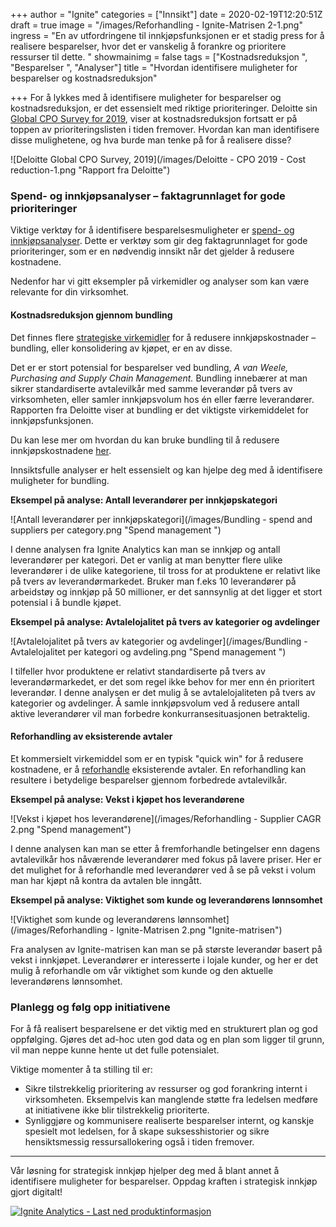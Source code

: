 +++
author = "Ignite"
categories = ["Innsikt"]
date = 2020-02-19T12:20:51Z
draft = true
image = "/images/Reforhandling - Ignite-Matrisen 2-1.png"
ingress = "En av utfordringene til innkjøpsfunksjonen er et stadig press for å realisere besparelser, hvor det er vanskelig å forankre og prioritere ressurser til dette. "
showmainimg = false
tags = ["Kostnadsreduksjon ", "Besparelser ", "Analyser"]
title = "Hvordan identifisere muligheter for besparelser og kostnadsreduksjon"

+++
For å lykkes med å identifisere muligheter for besparelser og kostnadsreduksjon, er det essensielt med riktige prioriteringer. Deloitte sin [Global CPO Survey for 2019](https://www2.deloitte.com/nl/nl/pages/strategy-analytics-and-ma/articles/global-cpo-survey.html "Deloitte Global CPO Survey 2019"), viser at kostnadsreduksjon fortsatt er på toppen av prioriteringslisten i tiden fremover. Hvordan kan man identifisere disse mulighetene, og hva burde man tenke på for å realisere disse?

![Deloitte Global CPO Survey, 2019](/images/Deloitte - CPO 2019 - Cost reduction-1.png "Rapport fra Deloitte")

### Spend- og innkjøpsanalyser – faktagrunnlaget for gode prioriteringer

Viktige verktøy for å identifisere besparelsesmuligheter er [spend- og innkjøpsanalyser](https://www.ignite.no/blogg/innsikt/hva-er-spendanalyse/ "Hva er spendanalyse?"). Dette er verktøy som gir deg faktagrunnlaget for gode prioriteringer, som er en nødvendig innsikt når det gjelder å redusere kostnadene.

Nedenfor har vi gitt eksempler på virkemidler og analyser som kan være relevante for din virksomhet.

#### **Kostnadsreduksjon gjennom bundling**

Det finnes flere [strategiske virkemidler](https://www.ignite.no/blogg/innsikt/8-virkemidler-for-å-redusere-innkjøpskostnadene/ "8 virkemidler for å redusere innkjøpskostnadene") for å redusere innkjøpskostnader – bundling, eller konsolidering av kjøpet, er en av disse.

Det er er stort potensial for besparelser ved bundling, _A van Weele, Purchasing and Supply Chain Management._ Bundling innebærer at man sikrer standardiserte avtalevilkår med samme leverandør på tvers av virksomheten, eller samler innkjøpsvolum hos én eller færre leverandører. Rapporten fra Deloitte viser at bundling er det viktigste virkemiddelet for innkjøpsfunksjonen.

Du kan lese mer om hvordan du kan bruke bundling til å redusere innkjøpskostnadene [her](https://www.ignite.no/blogg/cases/hvordan-bruke-bundling-til-å-redusere-innkjøpskostnadene/ "Hvordan bruke bundling til å redusere innkjøpskostnadene ").

Innsiktsfulle analyser er helt essensielt og kan hjelpe deg med å identifisere muligheter for bundling.

**Eksempel på analyse: Antall leverandører per innkjøpskategori**

![Antall leverandører per innkjøpskategori](/images/Bundling - spend and suppliers per category.png "Spend management ")

I denne analysen fra Ignite Analytics kan man se innkjøp og antall leverandører per kategori. Det er vanlig at man benytter flere ulike leverandører i de ulike kategoriene, til tross for at produktene er relativt like på tvers av leverandørmarkedet. Bruker man f.eks 10 leverandører på arbeidstøy og innkjøp på 50 millioner, er det sannsynlig at det ligger et stort potensial i å bundle kjøpet.

**Eksempel på analyse: Avtalelojalitet på tvers av kategorier og avdelinger**

![Avtalelojalitet på tvers av kategorier og avdelinger](/images/Bundling - Avtalelojalitet per kategori og avdeling.png "Spend management ")

I tilfeller hvor produktene er relativt standardiserte på tvers av leverandørmarkedet, er det som regel ikke behov for mer enn én prioritert leverandør. I denne analysen er det mulig å se avtalelojaliteten på tvers av kategorier og avdelinger. Å samle innkjøpsvolum ved å redusere antall aktive leverandører vil man forbedre konkurransesituasjonen betraktelig.

#### Reforhandling av eksisterende avtaler

Et kommersielt virkemiddel som er en typisk "quick win" for å redusere kostnadene, er å [reforhandle](https://www.ignite.no/blogg/cases/reforhandling-et-undervurdert-strategisk-virkemiddel/ "Reforhandling– et undervurdert strategisk virkemiddel?") eksisterende avtaler. En reforhandling kan resultere i betydelige besparelser gjennom forbedrede avtalevilkår.

**Eksempel på analyse: Vekst i kjøpet hos leverandørene**

![Vekst i kjøpet hos leverandørene](/images/Reforhandling - Supplier CAGR 2.png "Spend management")

I denne analysen kan man se etter å fremforhandle betingelser enn dagens avtalevilkår hos nåværende leverandører med fokus på lavere priser. Her er det mulighet for å reforhandle med leverandører ved å se på vekst i volum man har kjøpt nå kontra da avtalen ble inngått.

**Eksempel på analyse: Viktighet som kunde og leverandørens lønnsomhet**

![Viktighet som kunde og leverandørens lønnsomhet](/images/Reforhandling - Ignite-Matrisen 2.png "Ignite-matrisen")

Fra analysen av Ignite-matrisen kan man se på største leverandør basert på vekst i innkjøpet. Leverandører er interesserte i lojale kunder, og her er det mulig å reforhandle om vår viktighet som kunde og den aktuelle leverandørens lønnsomhet.

### Planlegg og følg opp initiativene

For å få realisert besparelsene er det viktig med en strukturert plan og god oppfølging. Gjøres det ad-hoc uten god data og en plan som ligger til grunn, vil man neppe kunne hente ut det fulle potensialet.

Viktige momenter å ta stilling til er:

* Sikre tilstrekkelig prioritering av ressurser og god forankring internt i virksomheten. Eksempelvis kan manglende støtte fra ledelsen medføre at initiativene ikke blir tilstrekkelig prioriterte.
* Synliggjøre og kommunisere realiserte besparelser internt, og kanskje spesielt mot ledelsen, for å skape suksesshistorier og sikre hensiktsmessig ressursallokering også i tiden fremover.

***

Vår løsning for strategisk innkjøp hjelper deg med å blant annet å identifisere muligheter for besparelser. Oppdag kraften i strategisk innkjøp gjort digitalt! 

[![](https://www.ignite.no/images/Last%20ned%20produktinfo%20-%201200%20x100.png "Ignite Analytics - Last ned produktinformasjon")](https://www.ignite.no/ignite-analytics/produktinformasjon/ "Ignite Analytics - Last ned produktinformasjon")